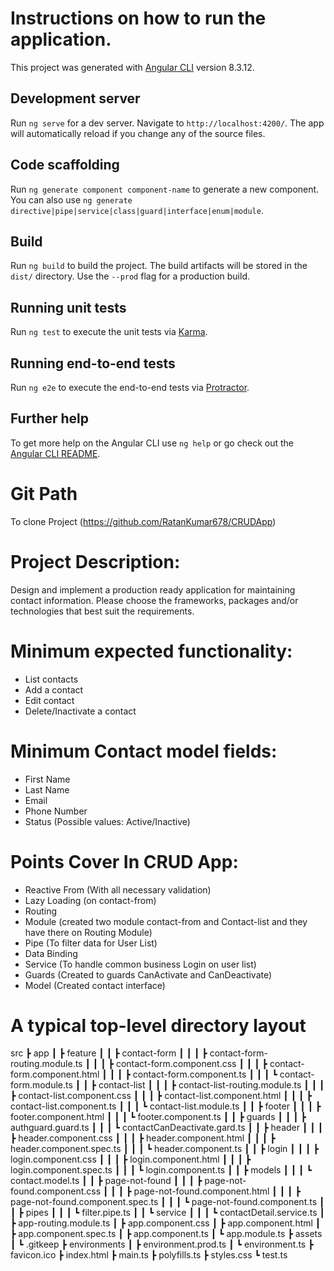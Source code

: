 
# Instructions on how to run the application.

This project was generated with [Angular CLI](https://github.com/angular/angular-cli) version 8.3.12.

## Development server

Run `ng serve` for a dev server. Navigate to `http://localhost:4200/`. The app will automatically reload if you change any of the source files.

## Code scaffolding

Run `ng generate component component-name` to generate a new component. You can also use `ng generate directive|pipe|service|class|guard|interface|enum|module`.

## Build

Run `ng build` to build the project. The build artifacts will be stored in the `dist/` directory. Use the `--prod` flag for a production build.

## Running unit tests

Run `ng test` to execute the unit tests via [Karma](https://karma-runner.github.io).

## Running end-to-end tests

Run `ng e2e` to execute the end-to-end tests via [Protractor](http://www.protractortest.org/).

## Further help

To get more help on the Angular CLI use `ng help` or go check out the [Angular CLI README](https://github.com/angular/angular-cli/blob/master/README.md).

# Git Path
To clone Project (https://github.com/RatanKumar678/CRUDApp)

# Project Description:
Design and implement a production ready application for maintaining
contact information. Please choose the frameworks, packages and/or
technologies that best suit the requirements.
# Minimum expected functionality:
- List contacts
- Add a contact
- Edit contact
- Delete/Inactivate a contact

# Minimum Contact model fields:
- First Name
- Last Name
- Email
- Phone Number
- Status (Possible values: Active/Inactive)

# Points Cover In CRUD App:
- Reactive From (With all necessary validation)
- Lazy Loading (on contact-from)
- Routing
- Module (created two module contact-from and Contact-list and they have there on Routing Module)
- Pipe (To filter data for User List)
- Data Binding 
- Service (To handle common business Login on user list)
- Guards (Created to guards CanActivate and CanDeactivate)
- Model (Created contact interface)

# A typical top-level directory layout
src
 ┣ app
 ┃ ┣ feature
 ┃ ┃ ┣ contact-form
 ┃ ┃ ┃ ┣ contact-form-routing.module.ts
 ┃ ┃ ┃ ┣ contact-form.component.css
 ┃ ┃ ┃ ┣ contact-form.component.html
 ┃ ┃ ┃ ┣ contact-form.component.ts
 ┃ ┃ ┃ ┗ contact-form.module.ts
 ┃ ┃ ┣ contact-list
 ┃ ┃ ┃ ┣ contact-list-routing.module.ts
 ┃ ┃ ┃ ┣ contact-list.component.css
 ┃ ┃ ┃ ┣ contact-list.component.html
 ┃ ┃ ┃ ┣ contact-list.component.ts
 ┃ ┃ ┃ ┗ contact-list.module.ts
 ┃ ┃ ┣ footer
 ┃ ┃ ┃ ┣ footer.component.html
 ┃ ┃ ┃ ┗ footer.component.ts
 ┃ ┃ ┣ guards
 ┃ ┃ ┃ ┣ authguard.guard.ts
 ┃ ┃ ┃ ┗ contactCanDeactivate.gard.ts
 ┃ ┃ ┣ header
 ┃ ┃ ┃ ┣ header.component.css
 ┃ ┃ ┃ ┣ header.component.html
 ┃ ┃ ┃ ┣ header.component.spec.ts
 ┃ ┃ ┃ ┗ header.component.ts
 ┃ ┃ ┣ login
 ┃ ┃ ┃ ┣ login.component.css
 ┃ ┃ ┃ ┣ login.component.html
 ┃ ┃ ┃ ┣ login.component.spec.ts
 ┃ ┃ ┃ ┗ login.component.ts
 ┃ ┃ ┣ models
 ┃ ┃ ┃ ┗ contact.model.ts
 ┃ ┃ ┣ page-not-found
 ┃ ┃ ┃ ┣ page-not-found.component.css
 ┃ ┃ ┃ ┣ page-not-found.component.html
 ┃ ┃ ┃ ┣ page-not-found.component.spec.ts
 ┃ ┃ ┃ ┗ page-not-found.component.ts
 ┃ ┃ ┣ pipes
 ┃ ┃ ┃ ┗ filter.pipe.ts
 ┃ ┃ ┗ service
 ┃ ┃ ┃ ┗ contactDetail.service.ts
 ┃ ┣ app-routing.module.ts
 ┃ ┣ app.component.css
 ┃ ┣ app.component.html
 ┃ ┣ app.component.spec.ts
 ┃ ┣ app.component.ts
 ┃ ┗ app.module.ts
 ┣ assets
 ┃ ┗ .gitkeep
 ┣ environments
 ┃ ┣ environment.prod.ts
 ┃ ┗ environment.ts
 ┣ favicon.ico
 ┣ index.html
 ┣ main.ts
 ┣ polyfills.ts
 ┣ styles.css
 ┗ test.ts




